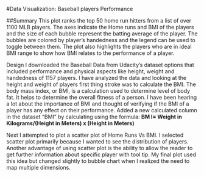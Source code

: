 #Data Visualization: Baseball players Performance

##Summary
This plot ranks the top 50 home run hitters from a list of over 1100 MLB players. The axes indicate the Home runs and BMI of the players and the size of each bubble represent the batting average of the player. The bubbles are colored by player’s handedness and the legend can be used to toggle between them. The plot also highlights the players who are in ideal BMI range to show how BMI relates to the performance of a player.

Design
I downloaded the Baseball Data from Udacity’s dataset options that included performance and physical aspects like height, weight and handedness of 1157 players. I have analyzed the data and looking at the height and weight of players first thing stroke was to calculate the BMI. The body mass index, or BMI, is a calculation used to determine level of body fat. It helps to determine the overall fitness of a person.  I have been hearing a lot about the importance of BMI   and thought of verifying if the BMI of a player has any effect on their performance. Added a new calculated column in the dataset “BMI” by calculating using the formula:
**BM I= Weight in Kilograms/(Height in Meters) x (Height in Meters)**

Next I attempted to plot a scatter plot of Home Runs Vs BMI. I selected scatter plot primarily because I wanted to see the distribution of players. Another advantage of using scatter plot is the ability to allow the reader to get further information about specific player with tool tip. My final plot used this idea but changed slightly to bubble chart when I realized the need to map multiple dimensions.
